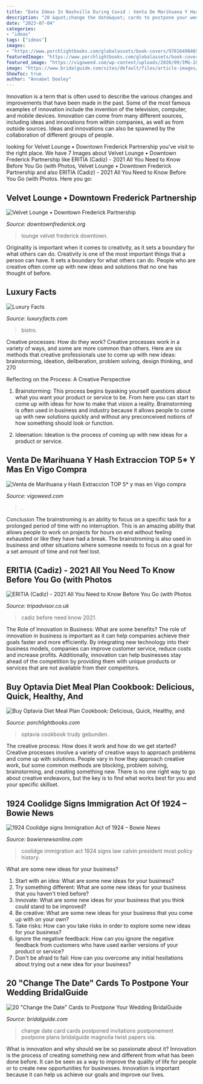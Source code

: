 ```yaml
---
title: "Date Ideas In Nashville During Covid : Venta De Marihuana Y Hash Extraccion Top 5* Y Mas En Vigo Compra"
description: "20 &quot;change the date&quot; cards to postpone your wedding bridalguide"
date: "2023-07-04"
categories:
- "ideas"
tags: ["ideas"]
images:
- "https://www.porchlightbooks.com/globalassets/book-covers/9781649846570.jpg?w=1000&amp;scale=both&amp;mode=crop&amp;u=637400256670330000"
featuredImage: "https://www.porchlightbooks.com/globalassets/book-covers/9781649846570.jpg?w=1000&amp;scale=both&amp;mode=crop&amp;u=637400256670330000"
featured_image: "https://vigoweed.com/wp-content/uploads/2020/09/IMG-20200728-WA0040.jpg"
image: "https://www.bridalguide.com/sites/default/files/article-images/planning/wedding-invitations-%26-stationery/change-the-date-cards/wedding-postponed-card-etsy1.jpg"
ShowToc: true
author: "Annabel Dooley"
---
```



Innovation is a term that is often used to describe the various changes and improvements that have been made in the past. Some of the most famous examples of innovation include the invention of the television, computer, and mobile devices. Innovation can come from many different sources, including ideas and innovations from within companies, as well as from outside sources. Ideas and innovations can also be spawned by the collaboration of different groups of people.

	

		
looking for Velvet Lounge • Downtown Frederick Partnership you've visit to the right place. We have 7 Images about Velvet Lounge • Downtown Frederick Partnership like ERITIA (Cadiz) - 2021 All You Need to Know Before You Go (with Photos, Velvet Lounge • Downtown Frederick Partnership and also ERITIA (Cadiz) - 2021 All You Need to Know Before You Go (with Photos. Here you go:
		
    
## Velvet Lounge • Downtown Frederick Partnership

<img loading=lazy src="https://downtownfrederick.org/wp-content/uploads/business_velvet-lounge-e1515479130671.jpg" onerror="this.onerror=null;this.src='https://tse1.mm.bing.net/th?id=OIP.2f1VMCMFLxrbMEJ6nRBZrgHaDd&amp;pid=15.1';" alt="Velvet Lounge • Downtown Frederick Partnership">

_Source: downtownfrederick.org_

>lounge velvet frederick downtown. 

	

Originality is important when it comes to creativity, as it sets a boundary for what others can do.
Creativity is one of the most important things that a person can have. It sets a boundary for what others can do. People who are creative often come up with new ideas and solutions that no one has thought of before.

    
## Luxury Facts

<img loading=lazy src="http://www.luxuryfacts.com/app/webroot/img/images/Beyond-Designs-Home-And-Bistro-interior.jpg" onerror="this.onerror=null;this.src='https://tse4.mm.bing.net/th?id=OIP.OcSL37PaGWxp1ap-W3SsDAHaE6&amp;pid=15.1';" alt="Luxury Facts">

_Source: luxuryfacts.com_

>bistro. 

	

Creative processes: How do they work?
Creative processes work in a variety of ways, and some are more common than others. Here are six methods that creative professionals use to come up with new ideas: brainstorming, ideation, deliberation, problem solving, design thinking, and 270

Reflecting on the Process: A Creative Perspective

1. Brainstorming: This process begins byasking yourself questions about what you want your product or service to be. From here you can start to come up with ideas for how to make that vision a reality. Brainstorming is often used in business and industry because it allows people to come up with new solutions quickly and without any preconceived notions of how something should look or function.

2. Ideenation: Ideation is the process of coming up with new ideas for a product or service.

    
## Venta De Marihuana Y Hash Extraccion TOP 5* Y Mas En Vigo Compra

<img loading=lazy src="https://vigoweed.com/wp-content/uploads/2020/09/IMG-20200728-WA0040.jpg" onerror="this.onerror=null;this.src='https://tse2.mm.bing.net/th?id=OIP.pECiQiyUp9lH-A2BKW5X7QHaJ4&amp;pid=15.1';" alt="Venta de Marihuana y Hash Extraccion TOP 5* y mas en Vigo compra">

_Source: vigoweed.com_

>. 

	

Conclusion
The brainstroming is an ability to focus on a specific task for a prolonged period of time with no interruption. This is an amazing ability that allows people to work on projects for hours on end without feeling exhausted or like they have had a break. The brainstroming is also used in business and other situations where someone needs to focus on a goal for a set amount of time and not feel lost.

    
## ERITIA (Cadiz) - 2021 All You Need To Know Before You Go (with Photos

<img loading=lazy src="https://media-cdn.tripadvisor.com/media/photo-s/12/65/6d/a5/obra-de-pintura.jpg" onerror="this.onerror=null;this.src='https://tse4.mm.bing.net/th?id=OIP.qJfXrHRDiD5ctGSxANrCFAAAAA&amp;pid=15.1';" alt="ERITIA (Cadiz) - 2021 All You Need to Know Before You Go (with Photos">

_Source: tripadvisor.co.uk_

>cadiz before need know 2021. 

	

The Role of Innovation in Business: What are some benefits?
The role of innovation in business is important as it can help companies achieve their goals faster and more efficiently. By integrating new technology into their business models, companies can improve customer service, reduce costs and increase profits. Additionally, innovation can help businesses stay ahead of the competition by providing them with unique products or services that are not available from their competitors.

    
## Buy Optavia Diet Meal Plan Cookbook: Delicious, Quick, Healthy, And

<img loading=lazy src="https://www.porchlightbooks.com/globalassets/book-covers/9781649846570.jpg?w=1000&amp;scale=both&amp;mode=crop&amp;u=637400256670330000" onerror="this.onerror=null;this.src='https://tse3.mm.bing.net/th?id=OIP.GkO4MbB3wfmqp62QQ_irHAHaJt&amp;pid=15.1';" alt="Buy Optavia Diet Meal Plan Cookbook: Delicious, Quick, Healthy, and">

_Source: porchlightbooks.com_

>optavia cookbook trudy gebunden. 

	

The creative process: How does it work and how do we get started?
Creative processes involve a variety of creative ways to approach problems and come up with solutions. People vary in how they approach creative work, but some common methods are blocking, problem solving, brainstorming, and creating something new. There is no one right way to go about creative endeavors, but the key is to find what works best for you and your specific skillset.

    
## 1924 Coolidge Signs Immigration Act Of 1924 – Bowie News

<img loading=lazy src="http://bowienewsonline.com/wp-content/uploads/2017/05/coolidge-640x381.jpg" onerror="this.onerror=null;this.src='https://tse2.mm.bing.net/th?id=OIP.zBAjXLTOeZe6HIlk-IMXQAHaEa&amp;pid=15.1';" alt="1924 Coolidge signs Immigration Act of 1924 – Bowie News">

_Source: bowienewsonline.com_

>coolidge immigration act 1924 signs law calvin president most policy history. 

	

What are some new ideas for your business?
1. Start with an idea: What are some new ideas for your business? 
2. Try something different: What are some new ideas for your business that you haven't tried before? 
3. Innovate: What are some new ideas for your business that you think could stand to be improved? 
4. Be creative: What are some new ideas for your business that you come up with on your own? 
5. Take risks: How can you take risks in order to explore some new ideas for your business? 
6. Ignore the negative feedback: How can you ignore the negative feedback from customers who have used earlier versions of your product or service? 
7. Don't be afraid to fail: How can you overcome any initial hesitations about trying out a new idea for your business?

    
## 20 &quot;Change The Date&quot; Cards To Postpone Your Wedding BridalGuide

<img loading=lazy src="https://www.bridalguide.com/sites/default/files/article-images/planning/wedding-invitations-%26-stationery/change-the-date-cards/wedding-postponed-card-etsy1.jpg" onerror="this.onerror=null;this.src='https://tse4.mm.bing.net/th?id=OIP.4_kUozpyvyx_MvCMYvk2ugHaE8&amp;pid=15.1';" alt="20 &quot;Change the Date&quot; Cards to Postpone Your Wedding BridalGuide">

_Source: bridalguide.com_

>change date card cards postponed invitations postponement postpone plans bridalguide magnolia twist papers via. 

	

What is innovation and why should we be so passionate about it?
Innovation is the process of creating something new and different from what has been done before. It can be seen as a way to improve the quality of life for people or to create new opportunities for businesses. Innovation is important because it can help us achieve our goals and improve our lives.

